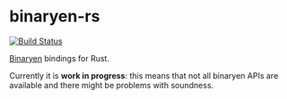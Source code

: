 # binaryen-rs

[![Build Status](https://travis-ci.org/pepyakin/binaryen-rs.svg?branch=master)](https://travis-ci.org/pepyakin/binaryen-rs)

[Binaryen](https://github.com/WebAssembly/binaryen) bindings for Rust.

Currently it is **work in progress**: this means that not all binaryen APIs are available and there might be problems with soundness.
